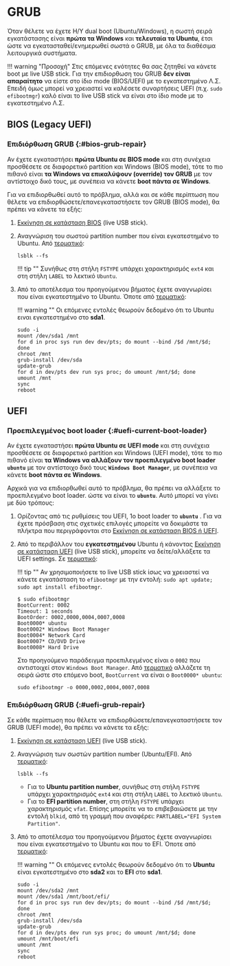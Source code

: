 # GRUB

Όταν θέλετε να έχετε Η/Υ dual boot (Ubuntu/Windows), η σωστή σειρά εγκατάστασης
είναι **πρώτα τα Windows** και **τελευταία τα Ubuntu**, έτσι ώστε να
εγκατασταθεί/ενημερωθεί σωστά ο GRUB, με όλα τα διαθέσιμα λειτουργικά
συστήματα.

!!! warning "Προσοχή"
    Στις επόμενες ενότητες θα σας ζητηθεί να κάνετε boot με live USB stick. Για
    την επιδιορθωση του GRUB **δεν είναι απαραίτητο** να είστε στο ίδιο mode
    (BIOS/UEFI) με το εγκατεστημένο Λ.Σ. Επειδή όμως μπορεί να χρειαστεί να
    καλέσετε συναρτήσεις UEFI (π.χ. `sudo efibootmgr`) καλό είναι το live USB
    stick να είναι στο ίδιο mode με το εγκατεστημένο Λ.Σ.

## BIOS (Legacy UEFI)

### Επιδιόρθωση GRUB {:#bios-grub-repair}

Αν έχετε εγκαταστήσει **πρώτα Ubuntu σε BIOS mode** και στη συνέχεια προσθέσετε
σε διαφορετικό partition και Windows (BIOS mode), τότε το πιο πιθανό είναι **τα
Windows να επικαλύψουν (override) τον GRUB** με τον αντίστοιχο δικό τους, με
συνέπεια να κάνετε **boot πάντα σε Windows**.

Για να επιδιορθωθεί αυτό το πρόβλημα, αλλά και σε κάθε περίπτωση που θέλετε να
επιδιορθώσετε/επανεγκαταστήσετε τον GRUB (BIOS mode), θα πρέπει να κάνετε τα
εξής:

1.  [Εκκίνηση σε κατάσταση BIOS](../bios-uefi-boot/) (live USB stick).

2.  Αναγνώριση του σωστού partition number που είναι εγκατεστημένο το Ubuntu.
    Από [τερματικό](../../glossary/#terminal):

    ```shell
    lsblk --fs
    ```

    !!! tip ""
        Συνήθως στη στήλη `FSTYPE` υπάρχει χαρακτηρισμός `ext4` και στη στήλη
        `LABEL` το λεκτικό `Ubuntu`.

3.  Από το αποτέλεσμα του προηγούμενου βήματος έχετε αναγνωρίσει που είναι
    εγκατεστημένο το Ubuntu. Όποτε από
    [τερματικό](../../glossary/#terminal):

    !!! warning ""
        Οι επόμενες εντολές θεωρούν δεδομένο ότι το Ubuntu ειναι εγκατεστημένο
        στο **sda1**.

    ```shell
    sudo -i
	mount /dev/sda1 /mnt
	for d in proc sys run dev dev/pts; do mount --bind /$d /mnt/$d; done
	chroot /mnt
    grub-install /dev/sda
    update-grub
	for d in dev/pts dev run sys proc; do umount /mnt/$d; done
	umount /mnt
	sync
	reboot
    ```

## UEFI

### Προεπιλεγμένος boot loader {:#uefi-current-boot-loader}

Αν έχετε εγκαταστήσει **πρώτα Ubuntu σε UEFI mode** και στη συνέχεια προσθέσετε
σε διαφορετικό partition και Windows (UEFI mode), τότε το πιο πιθανό είναι **τα
Windows να αλλάξουν τον προεπιλεγμένο boot loader** **`ubuntu`** με τον
αντίστοιχο δικό τους **`Windows Boot Manager`**, με συνέπεια να κάνετε **boot
πάντα σε Windows**.

Αρχικά για να επιδιορθωθεί αυτό το πρόβλημα, θα πρέπει να αλλάξετε το
προεπιλεγμένο boot loader. ώστε να είναι το **`ubuntu`**. Αυτό μπορεί να γίνει
με δύο τρόπους:

1.  Ορίζοντας από τις ρυθμίσεις του UEFI, 1ο boot loader το **`ubuntu`** . Για
    να έχετε πρόσβαση στις σχετικές επιλογές μπορείτε να δοκιμάστε τα πλήκτρα
    που περιγράφονται στο [Εκκίνηση σε κατάσταση BIOS ή
    UEFI](../bios-uefi-boot/).

2.  Από το περιβάλλον του **εγκατεστημένου** Ubuntu ή κάνοντας [Εκκίνηση σε
    κατάσταση UEFI](../bios-uefi-boot/) (live USB stick), μπορείτε να
    δείτε/αλλάξετε τα UEFI settings. Σε [τερματικό](../../glossary/#terminal):

    !!! tip ""
        Αν χρησιμοποιήσετε το live USB stick ίσως να χρειαστεί να κάνετε
        εγκατάσταση το `efibootmgr` με την εντολή: `sudo apt update; sudo apt
        install efibootmgr`.

    ```shell-session
    $ sudo efibootmgr
	BootCurrent: 0002
	Timeout: 1 seconds
	BootOrder: 0002,0000,0004,0007,0008
	Boot0000* ubuntu
	Boot0002* Windows Boot Manager
	Boot0004* Network Card
	Boot0007* CD/DVD Drive
	Boot0008* Hard Drive
    ```

    Στο προηγούμενο παράδειγμα προεπιλεγμένος είναι ο `0002` που αντιστοιχεί στον `Windows Boot Manager`. Από [τερματικό](../../glossary/#terminal) αλλάζετε τη σειρά ώστε στο επόμενο boot, `BootCurrent` να είναι ο `Boot0000* ubuntu`:

    ```shell
    sudo efibootmgr -o 0000,0002,0004,0007,0008
    ```

### Επιδιόρθωση GRUB {:#uefi-grub-repair}

Σε κάθε περίπτωση που θέλετε να επιδιορθώσετε/επανεγκαταστήσετε τον GRUB (UEFI
mode), θα πρέπει να κάνετε τα εξής:

1.  [Εκκίνηση σε κατάσταση UEFI](../bios-uefi-boot/) (live USB stick).

2.  Αναγνώριση των σωστών partition number (Ubuntu/EFI). Από [τερματικό](../../glossary/#terminal):

    ```shell
    lsblk --fs
    ```

    -   Για το **Ubuntu partition number**, συνήθως στη στήλη `FSTYPE` υπάρχει
        χαρακτηρισμός `ext4` και στη στήλη `LABEL` το λεκτικό `Ubuntu`.
    -   Για το **EFI partition number**, στη στήλη `FSTYPE` υπάρχει
        χαρακτηρισμός `vfat`. Επίσης μπορείτε να το επιβεβαιώσετε με την εντολή
        `blkid`, από τη γραμμή που αναφέρει: `PARTLABEL="EFI System
        Partition"`.

3.  Από το αποτέλεσμα του προηγούμενου βήματος έχετε αναγνωρίσει που είναι
    εγκατεστημένο το Ubuntu και που το EFI. Όποτε από
    [τερματικό](../../glossary/#terminal):

    !!! warning ""
        Οι επόμενες εντολές θεωρούν δεδομένο ότι το **Ubuntu** είναι
        εγκατεστημένο στο **sda2** και το **EFI**  στο **sda1**.

    ```shell
    sudo -i
	mount /dev/sda2 /mnt
    mount /dev/sda1 /mnt/boot/efi/
	for d in proc sys run dev dev/pts; do mount --bind /$d /mnt/$d; done
	chroot /mnt
    grub-install /dev/sda
    update-grub
	for d in dev/pts dev run sys proc; do umount /mnt/$d; done
	umount /mnt/boot/efi
    umount /mnt
	sync
	reboot
    ```
